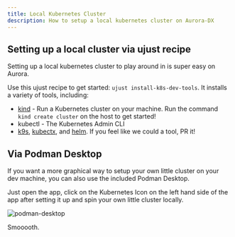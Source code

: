 ```yaml
---
title: Local Kubernetes Cluster
description: How to setup a local kubernetes cluster on Aurora-DX
---
```


## Setting up a local cluster via ujust recipe

Setting up a local kubernetes cluster to play around in is super easy on Aurora. 

Use this ujust recipe to get started: `ujust install-k8s-dev-tools`. It installs a variety of tools, including:
- [kind](https://kind.sigs.k8s.io/) - Run a Kubernetes cluster on your machine. Run the command `kind create cluster` on the host to get started!
- kubectl - The Kubernetes Admin CLI
- [k9s](https://k9scli.io/), [kubectx](https://github.com/ahmetb/kubectx), and [helm](https://helm.sh/). If you feel like we could a tool, PR it!


## Via Podman Desktop
If you want a more graphical way to setup your own little cluster on your dev machine, you can also use the included Podman Desktop. 

Just open the app, click on the Kubernetes Icon on the left hand side of the app after setting it up and spin your own little cluster locally. 

![podman-desktop](/img/local-kubernetes/podman-desktop.png)

Smooooth.

